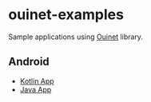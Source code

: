 # ouinet-examples
Sample applications using [Ouinet](https://github.com/equalitie/ouinet) library.

## Android

* [Kotlin App](android/kotlin/README.md)
* [Java App](android/java/README.md)

